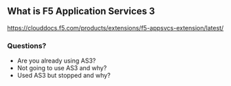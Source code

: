 ## What is F5 Application Services 3

https://clouddocs.f5.com/products/extensions/f5-appsvcs-extension/latest/

### Questions?

* Are you already using AS3?
* Not going to use AS3 and why?
* Used AS3 but stopped and why?